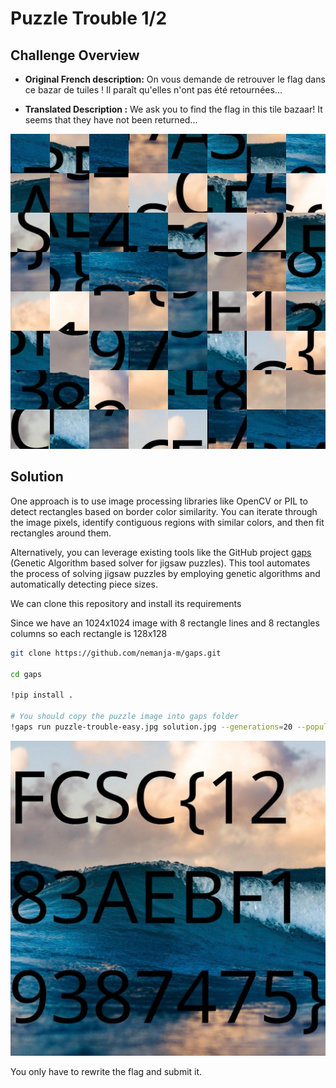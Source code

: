 # Puzzle Trouble 1/2

## Challenge Overview
- **Original French description:** On vous demande de retrouver le flag dans ce bazar de tuiles ! Il paraît qu'elles n'ont pas été retournées...

- **Translated Description :** We ask you to find the flag in this tile bazaar! It seems that they have not been returned...

<div align="center">
  <a href="images/puzzle-trouble-easy.jpg"><img src="images/puzzle-trouble-easy.jpg" alt="Puzzle" width="800"></a>
</div>


## Solution

One approach is to use image processing libraries like OpenCV or PIL to detect rectangles based on border color similarity. You can iterate through the image pixels, identify contiguous regions with similar colors, and then fit rectangles around them. 



Alternatively, you can leverage existing tools like the GitHub project [gaps](https://github.com/nemanja-m/gaps) (Genetic Algorithm based solver for jigsaw puzzles). This tool automates the process of solving jigsaw puzzles by employing genetic algorithms and automatically detecting piece sizes.

We can clone this repository and install its requirements

Since we have an 1024x1024 image with 8 rectangle lines and 8 rectangles columns so each rectangle is 128x128

```bash
git clone https://github.com/nemanja-m/gaps.git

cd gaps

!pip install .

# You should copy the puzzle image into gaps folder
!gaps run puzzle-trouble-easy.jpg solution.jpg --generations=20 --population=600 --size=128
```


<div align="center">
  <a href="images/puzzle-trouble-easy-solution.jpg"><img src="images/puzzle-trouble-easy-solution.jpg" alt="Puzzle" width="800"></a>
</div>

You only have to rewrite the flag and submit it.